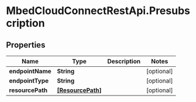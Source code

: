 # MbedCloudConnectRestApi.Presubscription

## Properties
Name | Type | Description | Notes
------------ | ------------- | ------------- | -------------
**endpointName** | **String** |  | [optional] 
**endpointType** | **String** |  | [optional] 
**resourcePath** | [**[ResourcePath]**](ResourcePath.md) |  | [optional] 


